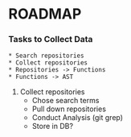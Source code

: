 # ROADMAP

### Tasks to Collect Data
    * Search repositories
    * Collect repositories 
    * Repositories -> Functions
    * Functions -> AST  

1. Collect repositories
    - Chose search terms
    - Pull down repositories
    - Conduct Analysis (git grep)
    - Store in DB?

